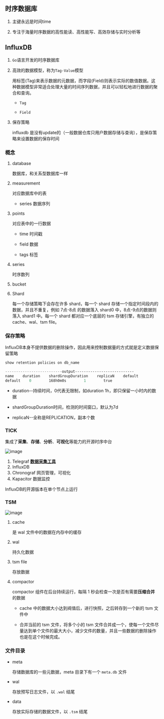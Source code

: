 ## 时序数据库

1. 主键永远是时间time

2. 专注于海量时序数据的高性能读、高性能写、高效存储与实时分析等


## InfluxDB

1. ```Go```语言开发的时序数据库


2. 高效的数据模型，称为```Tag-Value```模型

    用标签(Tag)来表示数据的元数据，而字段(Field)则表示实际的数值数据。这种数据模型非常适合处理大量的时间序列数据，并且可以轻松地进行数据的聚合和查询。

    * ```Tag```

    * ```Field```

3. 保存策略

    influxdb 是没有update的（一般数据仓库只用户数据存储与查询），是保存策略来设置数据的保存时间

### 概念

1. database

    数据库，和关系型数据库一样

2. measurement

    对应数据库中的表

    * series 数据序列

3. points

    对应表中的一行数据

    * time 时间戳

    * field 数据

    * tags 标签
 
4. series

    时序数列

5. bucket

6. Shard

    每一个存储策略下会存在许多 shard，每一个 shard 存储一个指定时间段内的数据，并且不重复，例如 7点-8点 的数据落入 shard0 中，8点-9点的数据则落入 shard1 中。每一个 shard 都对应一个底层的 tsm 存储引擎，有独立的 cache、wal、tsm file。




### 保存策略

InfluxDB本身不提供数据的删除操作，因此用来控制数据量的方式就是定义数据保留策略

```powershell
show retention policies on db_name

--------------------------output---------------------------
name    duration    shardGroupDuration    replicaN    default
default    0        168h0m0s        1        true

```

* duration--持续时间，0代表无限制，如duration 1h，即只保留一小时内的数据

* shardGroupDuration时间，检测的时间窗口，默认为7d

* replicaN--全称是REPLICATION，副本个数



### TICK

集成了**采集**、**存储**、**分析**、**可视化**等能力的开源时序中台

![image](https://img2023.cnblogs.com/blog/999484/202308/999484-20230820163541662-1534047298.png)


1. Telegraf **[数据采集工具](http://www.baidu.com/link?url=fmoVMThqUBFNLEcn_LNTOPofB6jD9VITu3EJoDdBWr-BGGlYlgfqD2rgi56rONkBQvYwz0ombHtekRFII9ndtK)**
2. InfluxDB
3. Chronograf 网页管理，可视化
4. Kapacitor 数据监控

InfluxDB的开源版本在单个节点上运行


### TSM

![image](https://img2023.cnblogs.com/blog/999484/202308/999484-20230820172140516-1203939412.png)


1. cache

    是 wal 文件中的数据在内存中的缓存

2. wal

    持久化数据

3. tsm file

    存放数据

4. compactor

    compactor 组件在后台持续运行，每隔 1 秒会检查一次是否有需要**压缩合并**的数据

    *  cache 中的数据大小达到阀值后，进行快照，之后转存到一个新的 tsm 文件中

    * 合并当前的 tsm 文件，将多个小的 tsm 文件合并成一个，使每一个文件尽量达到单个文件的最大大小，减少文件的数量，并且一些数据的删除操作也是在这个时候完成。


### 文件目录

* meta

    存储数据库的一些元数据，meta 目录下有一个 ```meta.db``` 文件

* wal

    存放预写日志文件，以 ```.wal``` 结尾

* data

    存放实际存储的数据文件，以 ```.tsm``` 结尾

    